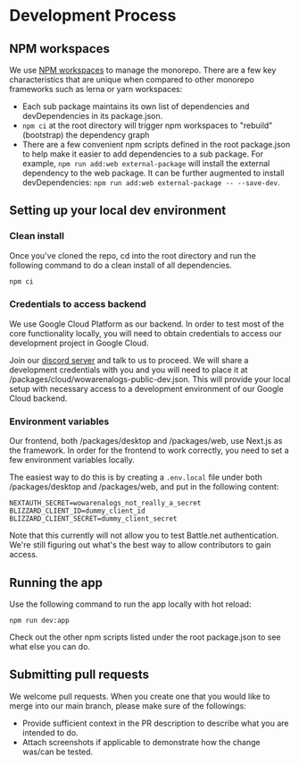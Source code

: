 # Development Process

## NPM workspaces

We use [NPM workspaces](https://docs.npmjs.com/cli/v8/using-npm/workspaces) to manage the monorepo. There are a few key characteristics that are unique when compared to other monorepo frameworks such as lerna or yarn workspaces:

- Each sub package maintains its own list of dependencies and devDependencies in its package.json.
- `npm ci` at the root directory will trigger npm workspaces to "rebuild" (bootstrap) the dependency graph
- There are a few convenient npm scripts defined in the root package.json to help make it easier to add dependencies to a sub package. For example, `npm run add:web external-package` will install the external dependency to the web package. It can be further augmented to install devDependencies: `npm run add:web external-package -- --save-dev`.

## Setting up your local dev environment

### Clean install

Once you've cloned the repo, cd into the root directory and run the following command to do a clean install of all dependencies.

```bash
npm ci
```

### Credentials to access backend

We use Google Cloud Platform as our backend. In order to test most of the core functionality locally, you will need to obtain credentials to access our development project in Google Cloud.

Join our [discord server](https://discord.gg/NFTPK9tmJK) and talk to us to proceed. We will share a development credentials with you and you will need to place it at /packages/cloud/wowarenalogs-public-dev.json. This will provide your local setup with necessary access to a development environment of our Google Cloud backend.

### Environment variables

Our frontend, both /packages/desktop and /packages/web, use Next.js as the framework. In order for the frontend to work correctly, you need to set a few environment variables locally.

The easiest way to do this is by creating a `.env.local` file under both /packages/desktop and /packages/web, and put in the following content:

```
NEXTAUTH_SECRET=wowarenalogs_not_really_a_secret
BLIZZARD_CLIENT_ID=dummy_client_id
BLIZZARD_CLIENT_SECRET=dummy_client_secret
```

Note that this currently will not allow you to test Battle.net authentication. We're still figuring out what's the best way to allow contributors to gain access.

## Running the app

Use the following command to run the app locally with hot reload:

```
npm run dev:app
```

Check out the other npm scripts listed under the root package.json to see what else you can do.

## Submitting pull requests

We welcome pull requests. When you create one that you would like to merge into our main branch, please make sure of the followings:

- Provide sufficient context in the PR description to describe what you are intended to do.
- Attach screenshots if applicable to demonstrate how the change was/can be tested.
